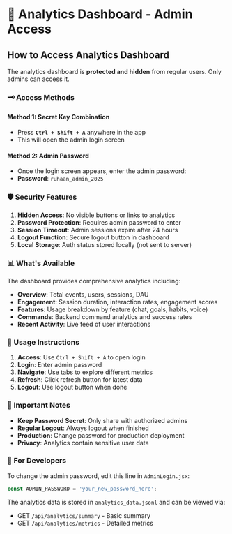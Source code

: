 # 🔐 Analytics Dashboard - Admin Access

## How to Access Analytics Dashboard

The analytics dashboard is **protected and hidden** from regular users. Only admins can access it.

### 🗝️ Access Methods

#### Method 1: Secret Key Combination
- Press **`Ctrl + Shift + A`** anywhere in the app
- This will open the admin login screen

#### Method 2: Admin Password
- Once the login screen appears, enter the admin password:
- **Password**: `ruhaan_admin_2025`

### 🛡️ Security Features

1. **Hidden Access**: No visible buttons or links to analytics
2. **Password Protection**: Requires admin password to enter
3. **Session Timeout**: Admin sessions expire after 24 hours
4. **Logout Function**: Secure logout button in dashboard
5. **Local Storage**: Auth status stored locally (not sent to server)

### 📊 What's Available

The dashboard provides comprehensive analytics including:

- **Overview**: Total events, users, sessions, DAU
- **Engagement**: Session duration, interaction rates, engagement scores
- **Features**: Usage breakdown by feature (chat, goals, habits, voice)
- **Commands**: Backend command analytics and success rates
- **Recent Activity**: Live feed of user interactions

### 🔄 Usage Instructions

1. **Access**: Use `Ctrl + Shift + A` to open login
2. **Login**: Enter admin password
3. **Navigate**: Use tabs to explore different metrics
4. **Refresh**: Click refresh button for latest data  
5. **Logout**: Use logout button when done

### 🚨 Important Notes

- **Keep Password Secret**: Only share with authorized admins
- **Regular Logout**: Always logout when finished
- **Production**: Change password for production deployment
- **Privacy**: Analytics contain sensitive user data

### 🔧 For Developers

To change the admin password, edit this line in `AdminLogin.jsx`:
```javascript
const ADMIN_PASSWORD = 'your_new_password_here';
```

The analytics data is stored in `analytics_data.jsonl` and can be viewed via:
- GET `/api/analytics/summary` - Basic summary
- GET `/api/analytics/metrics` - Detailed metrics
